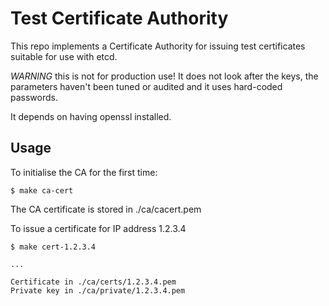 # Test Certificate Authority

This repo implements a Certificate Authority for issuing test certificates 
suitable for use with etcd.

*WARNING* this is not for production use!  It does not look after the keys,
the parameters haven't been tuned or audited and it uses hard-coded passwords.

It depends on having openssl installed.

## Usage

To initialise the CA for the first time:
```
$ make ca-cert
```
The CA certificate is stored in ./ca/cacert.pem

To issue a certificate for IP address 1.2.3.4
```
$ make cert-1.2.3.4

...

Certificate in ./ca/certs/1.2.3.4.pem
Private key in ./ca/private/1.2.3.4.pem
```
